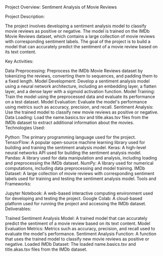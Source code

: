 Project Overview: Sentiment Analysis of Movie Reviews

Project Description:

The project involves developing a sentiment analysis model to classify movie reviews as positive or negative. The model is trained on the IMDb Movie Reviews dataset, which contains a large collection of movie reviews with corresponding sentiment labels. The goal of the project is to build a model that can accurately predict the sentiment of a movie review based on its text content.

Key Activities:

Data Preprocessing: Preprocess the IMDb Movie Reviews dataset by tokenizing the reviews, converting them to sequences, and padding them to a fixed length.
Model Development: Develop a sentiment analysis model using a neural network architecture, including an embedding layer, a flatten layer, and a dense layer with a sigmoid activation function.
Model Training: Train the model using the preprocessed data and evaluate its performance on a test dataset.
Model Evaluation: Evaluate the model's performance using metrics such as accuracy, precision, and recall.
Sentiment Analysis: Use the trained model to classify new movie reviews as positive or negative.
Data Loading: Load the name.basics.tsv and title.akas.tsv files from the IMDb dataset to extract additional information about the movies.
Technologies Used:

Python: The primary programming language used for the project.
TensorFlow: A popular open-source machine learning library used for building and training the sentiment analysis model.
Keras: A high-level neural networks API used for building the sentiment analysis model.
Pandas: A library used for data manipulation and analysis, including loading and preprocessing the IMDb dataset.
NumPy: A library used for numerical computations, including data preprocessing and model training.
IMDb Dataset: A large collection of movie reviews with corresponding sentiment labels used for training and testing the sentiment analysis model.
Tools and Frameworks:

Jupyter Notebook: A web-based interactive computing environment used for developing and testing the project.
Google Colab: A cloud-based platform used for running the project and accessing the IMDb dataset.
Deliverables:

Trained Sentiment Analysis Model: A trained model that can accurately predict the sentiment of a movie review based on its text content.
Model Evaluation Metrics: Metrics such as accuracy, precision, and recall used to evaluate the model's performance.
Sentiment Analysis Function: A function that uses the trained model to classify new movie reviews as positive or negative.
Loaded IMDb Dataset: The loaded name.basics.tsv and title.akas.tsv files from the IMDb dataset.
